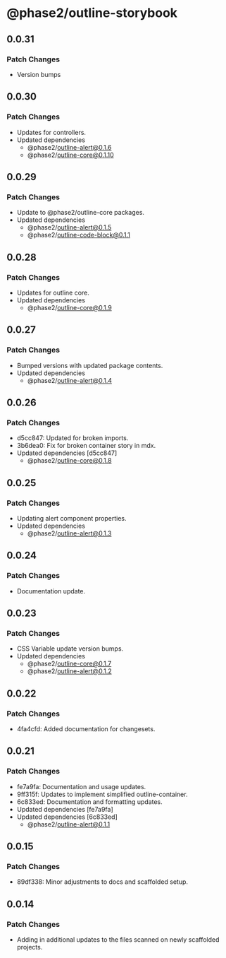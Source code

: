 # @phase2/outline-storybook

## 0.0.31

### Patch Changes

- Version bumps

## 0.0.30

### Patch Changes

- Updates for controllers.
- Updated dependencies
  - @phase2/outline-alert@0.1.6
  - @phase2/outline-core@0.1.10

## 0.0.29

### Patch Changes

- Update to @phase2/outline-core packages.
- Updated dependencies
  - @phase2/outline-alert@0.1.5
  - @phase2/outline-code-block@0.1.1

## 0.0.28

### Patch Changes

- Updates for outline core.
- Updated dependencies
  - @phase2/outline-core@0.1.9

## 0.0.27

### Patch Changes

- Bumped versions with updated package contents.
- Updated dependencies
  - @phase2/outline-alert@0.1.4

## 0.0.26

### Patch Changes

- d5cc847: Updated for broken imports.
- 3b6dea0: Fix for broken container story in mdx.
- Updated dependencies [d5cc847]
  - @phase2/outline-core@0.1.8

## 0.0.25

### Patch Changes

- Updating alert component properties.
- Updated dependencies
  - @phase2/outline-alert@0.1.3

## 0.0.24

### Patch Changes

- Documentation update.

## 0.0.23

### Patch Changes

- CSS Variable update version bumps.
- Updated dependencies
  - @phase2/outline-core@0.1.7
  - @phase2/outline-alert@0.1.2

## 0.0.22

### Patch Changes

- 4fa4cfd: Added documentation for changesets.

## 0.0.21

### Patch Changes

- fe7a9fa: Documentation and usage updates.
- 9ff315f: Updates to implement simplified outline-container.
- 6c833ed: Documentation and formatting updates.
- Updated dependencies [fe7a9fa]
- Updated dependencies [6c833ed]
  - @phase2/outline-alert@0.1.1

## 0.0.15

### Patch Changes

- 89df338: Minor adjustments to docs and scaffolded setup.

## 0.0.14

### Patch Changes

- Adding in additional updates to the files scanned on newly scaffolded projects.
